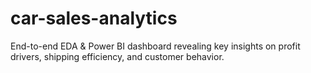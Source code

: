 # car-sales-analytics
End-to-end EDA &amp; Power BI dashboard revealing key insights on profit drivers, shipping efficiency, and customer behavior.
